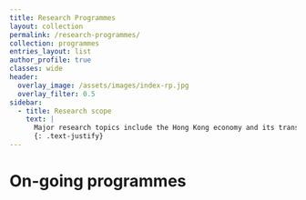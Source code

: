 ```yaml
---
title: Research Programmes
layout: collection
permalink: /research-programmes/
collection: programmes
entries_layout: list
author_profile: true
classes: wide
header:
  overlay_image: /assets/images/index-rp.jpg
  overlay_filter: 0.5
sidebar:
  - title: Research scope
    text: |
      Major research topics include the Hong Kong economy and its transformation; government policies; the economic integration of Greater China; and trade, investment, and financial relations between Hong Kong and the Asia-Pacific region.
      {: .text-justify}
---
```


# On-going programmes

<!-- Currently we are running the following research programmes: -->